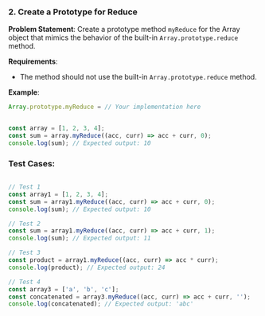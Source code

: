 ### 2. **Create a Prototype for Reduce**

**Problem Statement**:
Create a prototype method `myReduce` for the Array object that mimics the behavior of the built-in `Array.prototype.reduce` method.

**Requirements**:
- The method should not use the built-in `Array.prototype.reduce` method.

**Example**:

```javascript
Array.prototype.myReduce = // Your implementation here


const array = [1, 2, 3, 4];
const sum = array.myReduce((acc, curr) => acc + curr, 0);
console.log(sum); // Expected output: 10
```

### Test Cases:

```javascript

// Test 1
const array1 = [1, 2, 3, 4];
const sum = array1.myReduce((acc, curr) => acc + curr, 0);
console.log(sum); // Expected output: 10

// Test 2
const sum = array1.myReduce((acc, curr) => acc + curr, 1);
console.log(sum); // Expected output: 11

// Test 3
const product = array1.myReduce((acc, curr) => acc * curr);
console.log(product); // Expected output: 24

// Test 4
const array3 = ['a', 'b', 'c'];
const concatenated = array3.myReduce((acc, curr) => acc + curr, '');
console.log(concatenated); // Expected output: 'abc'
```